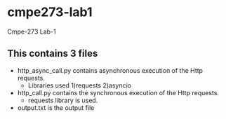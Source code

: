 # cmpe273-lab1
Cmpe-273 Lab-1

## This contains 3 files
- http_async_call.py contains asynchronous execution of the Http requests.
  * Libraries used 1)requests 2)asyncio
- http_call.py contains the synchronous execution of the Http requests.
  * requests library is used.
- output.txt is the output file

